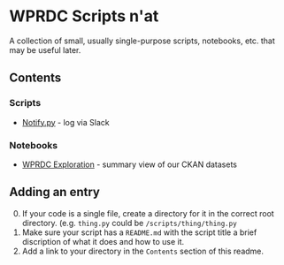 # WPRDC Scripts n'at

A collection of small, usually single-purpose scripts, notebooks, etc. that may be useful later.


## Contents
### Scripts
- [Notify.py](scripts/notify) - log via Slack

### Notebooks
 - [WPRDC Exploration](notebooks/wprdc_exploration) - summary view of our CKAN datasets


## Adding an entry
0. If your code is a single file, create a directory for it in the correct root directory. (e.g. `thing.py` could be `/scripts/thing/thing.py`
1. Make sure your script has a `README.md` with the script title a brief discription of what it does and how to use it.
2. Add a link to your directory in the `Contents` section of this readme.
